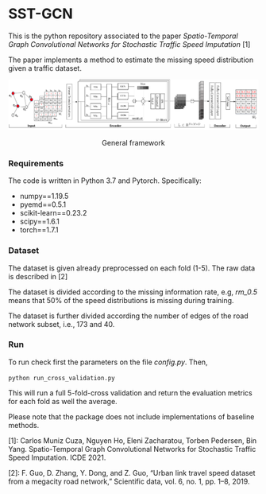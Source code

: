 # SST-GCN

This is the python repository associated to the paper _Spatio-Temporal Graph Convolutional Networks for
Stochastic Traffic Speed Imputation_ [1]

The paper implements a method to estimate the missing speed distribution given a traffic dataset. 

![framework](images/framework.png)
<p style="text-align: center;">General framework</p> 

### Requirements

The code is written in Python 3.7 and Pytorch. Specifically:

+ numpy==1.19.5
+ pyemd==0.5.1
+ scikit-learn==0.23.2
+ scipy==1.6.1
+ torch==1.7.1

### Dataset

The dataset is given already preprocessed on each fold (1-5). The raw data is described in [2]

The dataset is divided according to the missing information rate, e.g, _rm_0.5_ means that 50% of the speed distributions is missing during training.

The dataset is further divided according the number of edges of the road network subset, i.e., 173 and 40.

### Run

To run check first the parameters on the file _config.py_. Then, 

``
python run_cross_validation.py
``

This will run a full 5-fold-cross validation and return the evaluation metrics for each fold as well the average.

Please note that the package does not include implementations of baseline methods.

[1]: Carlos Muniz Cuza, Nguyen Ho, Eleni Zacharatou, Torben Pedersen, Bin Yang. Spatio-Temporal Graph Convolutional Networks for
Stochastic Traffic Speed Imputation. ICDE 2021.

[2]: F. Guo, D. Zhang, Y. Dong, and Z. Guo, “Urban link travel speed dataset from a megacity road network,” Scientific data, vol. 6, no. 1, pp. 1–8, 2019.




